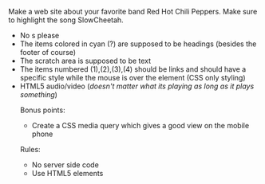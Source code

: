 Make a web site about your favorite band Red Hot Chili Peppers. Make sure to highlight the song SlowCheetah.
 
 - No <table>s please
 - The items colored in cyan (?) are supposed to be headings (besides the footer of course)
 - The scratch area is supposed to be text
 - The items numbered (1),(2),(3),(4) should be links and should have a specific style while the mouse is over the element (CSS only styling)
 - HTML5 audio/video (_doesn't matter what its playing as long as it plays something_)
 
Bonus points:
 - Create a CSS media query which gives a good view on the mobile phone
 
Rules:
 - No server side code
 - Use HTML5 elements